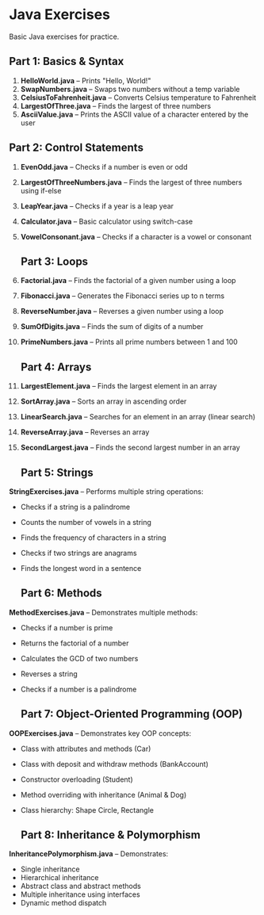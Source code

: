 # Java Exercises
Basic Java exercises for practice.

## Part 1: Basics & Syntax
1. **HelloWorld.java** – Prints "Hello, World!"
2. **SwapNumbers.java** – Swaps two numbers without a temp variable
3. **CelsiusToFahrenheit.java** – Converts Celsius temperature to Fahrenheit
4. **LargestOfThree.java** – Finds the largest of three numbers
5. **AsciiValue.java** – Prints the ASCII value of a character entered by the user

## Part 2: Control Statements
1. **EvenOdd.java** – Checks if a number is even or odd
2. **LargestOfThreeNumbers.java** – Finds the largest of three numbers using if-else
3. **LeapYear.java** – Checks if a year is a leap year
4. **Calculator.java** – Basic calculator using switch-case
5. **VowelConsonant.java** – Checks if a character is a vowel or consonant

   ## Part 3: Loops

1. **Factorial.java** – Finds the factorial of a given number using a loop  
2. **Fibonacci.java** – Generates the Fibonacci series up to n terms  
3. **ReverseNumber.java** – Reverses a given number using a loop  
4. **SumOfDigits.java** – Finds the sum of digits of a number  
5. **PrimeNumbers.java** – Prints all prime numbers between 1 and 100

   ## Part 4: Arrays

1. **LargestElement.java** – Finds the largest element in an array  
2. **SortArray.java** – Sorts an array in ascending order  
3. **LinearSearch.java** – Searches for an element in an array (linear search)  
4. **ReverseArray.java** – Reverses an array  
5. **SecondLargest.java** – Finds the second largest number in an array

    ## Part 5: Strings

 **StringExercises.java** – Performs multiple string operations:
   - Checks if a string is a palindrome
   - Counts the number of vowels in a string
   - Finds the frequency of characters in a string
   - Checks if two strings are anagrams
   - Finds the longest word in a sentence

     ## Part 6: Methods

 **MethodExercises.java** – Demonstrates multiple methods:
   - Checks if a number is prime
   - Returns the factorial of a number
   - Calculates the GCD of two numbers
   - Reverses a string
   - Checks if a number is a palindrome

     ## Part 7: Object-Oriented Programming (OOP)

 **OOPExercises.java** – Demonstrates key OOP concepts:
   - Class with attributes and methods (Car)
   - Class with deposit and withdraw methods (BankAccount)
   - Constructor overloading (Student)
   - Method overriding with inheritance (Animal & Dog)
   - Class hierarchy: Shape  Circle, Rectangle
  
     ## Part 8: Inheritance & Polymorphism

 **InheritancePolymorphism.java** – Demonstrates:
   - Single inheritance
   - Hierarchical inheritance
   - Abstract class and abstract methods
   - Multiple inheritance using interfaces
   - Dynamic method dispatch







